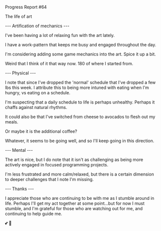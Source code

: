 Progress Report #64

The life of art

--- Artification of mechanics ---

I've been having a lot of relaxing fun with the art lately.

I have a work-pattern that keeps me busy and engaged throughout the day.

I'm considering adding some game mechanics into the art. Spice it up a bit.

Weird that I think of it that way now. 180 of where I started from.

--- Physical ---

I note that since I've dropped the 'normal' schedule that I've dropped a few lbs
this week. I attribute this to being more intuned with eating when I'm hungry,
vs eating on a schedule.

I'm suspecting that a daily schedule to life is perhaps unhealthy. Perhaps it
chaffs against natural rhythms.

It could also be that I've switched from cheese to avocados to flesh out my
meals.

Or maybe it is the additional coffee?

Whatever, it seems to be going well, and so I'll keep going in this direction.

--- Mental ---

The art is nice, but I do note that it isn't as challenging as being more
actively engaged in focused programming projects.

I'm less frustrated and more calm/relaxed, but there is a certain dimension to
deeper challenges that I note I'm missing.

--- Thanks ---

I appreciate those who are continuing to be with me as I stumble around in life.
Perhaps I'll get my act together at some point...but for now I must stumble, and
I'm grateful for those who are watching out for me, and continuing to help guide
me.

💕 🙏
